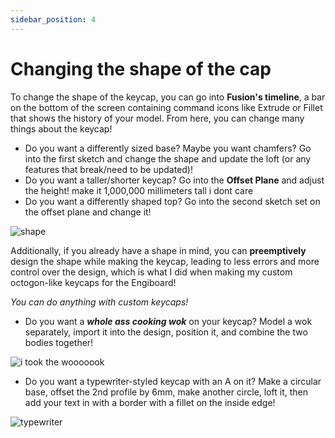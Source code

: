 ```yaml
---
sidebar_position: 4
---
```


# Changing the shape of the cap

To change the shape of the keycap, you can go into **Fusion's timeline**, a bar on the bottom of the screen containing command icons like Extrude or Fillet that shows the history of your model. From here, you can change many things about the keycap! <br/>
* Do you want a differently sized base? Maybe you want chamfers? Go into the first sketch and change the shape and update the loft (or any features that break/need to be updated)!
* Do you want a taller/shorter keycap? Go into the **Offset Plane** and adjust the height! make it 1,000,000 millimeters tall i dont care
* Do you want a differently shaped top? Go into the second sketch set on the offset plane and change it!
  
![shape](https://github.com/user-attachments/assets/937bc0b8-b5d6-4615-91e1-342124b70e01)

Additionally, if you already have a shape in mind, you can **preemptively** design the shape while making the keycap, leading to less errors and more control over the design, which is what I did when making my custom octogon-like keycaps for the Engiboard! <br/>

*You can do anything with custom keycaps!* <br/>

* Do you want a ***whole ass cooking wok*** on your keycap? Model a wok separately, import it into the design, position it, and combine the two bodies together! <br/>

![i took the wooooook](https://github.com/user-attachments/assets/fa53a4ec-1073-4249-b047-45fed80f3219)

* Do you want a typewriter-styled keycap with an A on it? Make a circular base, offset the 2nd profile by 6mm, make another circle, loft it, then add your text in with a border with a fillet on the inside edge! <br/>

![typewriter](https://github.com/user-attachments/assets/454c56a7-4841-484c-88c5-63837e0d097b)